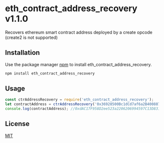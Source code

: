 # eth_contract_address_recovery v1.1.0

Recovers ethereum smart contract address deployed by a create opcode (create2 is not supported)

## Installation

Use the package manager [npm](https://www.npmjs.com/) to install eth_contract_address_recovery.

```bash
npm install eth_contract_address_recovery
```

## Usage

```js
const ctrAddressRecovery = require('eth_contract_address_recovery');
let contractAddress = ctrAddressRecovery('0x36928500Bc1dCd7af6a2B4008875CC336b927D57',6);
console.log(contractAddress); //0xdAC17F958D2ee523a2206206994597C13D831ec7

```

## License

[MIT](https://choosealicense.com/licenses/mit/)